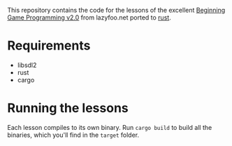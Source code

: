 This repository contains the code for the lessons of the excellent
[Beginning Game Programming v2.0](http://lazyfoo.net/tutorials/SDL/)
from lazyfoo.net ported to [rust](http://www.rust-lang.org/).

# Requirements

* libsdl2
* rust
* cargo

# Running the lessons

Each lesson compiles to its own binary. Run `cargo build` to build all the
binaries, which you'll find in the `target` folder.

